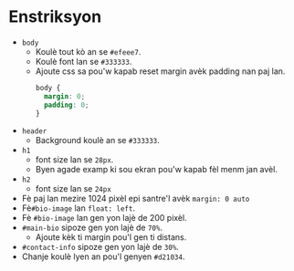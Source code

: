 # Enstriksyon

  * `body`
    * Koulè tout kò an se `#efeee7`.
    * Koulè font lan se `#333333`.
    * Ajoute css sa pou'w kapab reset margin avèk padding nan paj lan. 
      ```css
      body {
        margin: 0;
        padding: 0;
      }
      ```
  * `header`
    * Background koulè an se `#333333`.
  * `h1`
    * font size lan se `28px`.
    * Byen agade examp ki sou ekran pou'w kapab fèl menm jan avèl.
  * `h2`
    * font size lan se `24px`
  * Fè paj lan mezire 1024 pixèl epi santre'l avèk `margin: 0 auto`  
  * Fè`#bio-image` lan `float: left`.
  * Fè `#bio-image` lan gen yon lajè de 200 pixèl.
  * `#main-bio` sipoze gen yon lajè de `70%`.
    * Ajoute kèk ti margin pou'l gen ti distans. 
  * `#contact-info` sipoze gen yon lajè de `30%`.
  * Chanje koulè lyen an pou'l genyen `#d21034`.